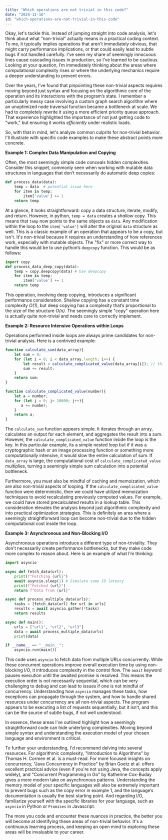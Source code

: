 ```yaml
---
title: "Which operations are not trivial in this code?"
date: "2024-12-16"
id: "which-operations-are-not-trivial-in-this-code"
---
```


Okay, let's tackle this. Instead of jumping straight into code analysis, let's think about what "non-trivial" actually means in a practical coding context. To me, it typically implies operations that aren't immediately obvious, that might carry performance implications, or that could easily lead to subtle bugs if not handled carefully. I've seen my share of seemingly innocuous lines cause cascading issues in production, so I've learned to be cautious. Looking at your question, I’m immediately thinking about the areas where computational complexity rises or where the underlying mechanics require a deeper understanding to prevent errors.

Over the years, I’ve found that pinpointing these non-trivial aspects requires moving beyond just syntax and focusing on the algorithmic core of the operation and its interactions with the program’s state. I remember a particularly messy case involving a custom graph search algorithm where an unoptimized node traversal function became a bottleneck at scale. We had to completely rewrite it using a more efficient priority queue approach. That experience highlighted the importance of not just getting code to "work," but ensuring it works *efficiently* under realistic loads.

So, with that in mind, let's analyze common culprits for non-trivial behavior. I'll illustrate with specific code examples to make these abstract points more concrete.

**Example 1: Complex Data Manipulation and Copying**

Often, the most seemingly simple code conceals hidden complexities. Consider this snippet, commonly seen when working with mutable data structures in languages that don’t necessarily do automatic deep copies:

```python
def process_data(data):
    temp = data  # potential issue here
    for item in temp:
        item['value'] += 1
    return temp
```

At a glance, it looks straightforward: copy a data structure, iterate, modify, and return. However, in python, `temp = data` creates a *shallow* copy. This means that `temp` now points to the same objects as `data`. Any modification within the loop to the `item['value']` will alter the original `data` structure as well. This is a classic example of an operation that appears to be a copy, but isn't. It's non-trivial because it requires an understanding of how references work, especially with mutable objects. The "fix" or more correct way to handle this would be to use python’s `deepcopy` function. This would be as follows:

```python
import copy
def process_data_deep_copy(data):
    temp = copy.deepcopy(data) # Use deepcopy
    for item in temp:
        item['value'] += 1
    return temp
```

This operation, involving deep copying, introduces a significant performance consideration. Shallow copying has a constant time complexity *O(1)*, but deep copying has a complexity that’s proportional to the size of the structure *O(n)*. The seemingly simple "copy" operation here is actually quite non-trivial and needs care to correctly implement.

**Example 2: Resource Intensive Operations within Loops**

Operations performed inside loops are always prime candidates for non-trivial analysis. Here is a contrived example:

```javascript
function calculate_sum(data_array){
    let sum = 0;
    for (let i = 0; i < data_array.length; i++) {
        let result = calculate_complicated_value(data_array[i]); // this operation is computationally expensive
        sum += result;
    }
    return sum;
}

function calculate_complicated_value(number){
    let a = number;
    for (let j = 0; j< 10000; j++){
       a += number;
    }
    return a;
}
```

The `calculate_sum` function appears simple. It iterates through an array, calculates an output for each element, and aggregates the result into a sum. However, the `calculate_complicated_value` function inside the loop is the key. In this particular example, its a simple nested loop but if it was a cryptographic hash or an image processing function or something more computationally intensive, it would slow the entire calculation of sum. If `data_array` is large, the computational cost of `calculate_complicated_value` multiplies, turning a seemingly simple sum calculation into a potential bottleneck.

Furthermore, you must also be mindful of caching and memoization, which are also non-trivial aspects of looping. If the `calculate_complicated_value` function were deterministic, then we could have utilized memoization techniques to avoid recalculating previously computed values. For example, we could have stored precalculated results in a lookup table. This consideration elevates the analysis beyond just algorithmic complexity and into practical optimization strategies. This is definitely an area where a seemingly straightforward loop can become non-trivial due to the hidden computational cost inside the loop.

**Example 3: Asynchronous and Non-Blocking I/O**

Asynchronous operations introduce a different type of non-triviality. They don't necessarily create performance bottlenecks, but they make code more complex to reason about. Here is an example of what I’m thinking:

```python
import asyncio

async def fetch_data(url):
    print(f"Fetching {url}")
    await asyncio.sleep(1) # Simulate some IO latency
    print(f"Fetched {url}")
    return f"Data from {url}"

async def process_multiple_data(urls):
    tasks = [fetch_data(url) for url in urls]
    results = await asyncio.gather(*tasks)
    return results

async def main():
    urls = ["url1", "url2", "url3"]
    data = await process_multiple_data(urls)
    print(data)

if __name__ == "__main__":
    asyncio.run(main())
```

This code uses `asyncio` to fetch data from multiple URLs concurrently. While these concurrent operations improve overall execution time by using non-blocking I/O, it introduces complexity in the control flow. The `await` keyword pauses execution until the awaited promise is resolved. This means the execution order is not necessarily sequential, which can be very challenging to debug and can lead to issues if one is not mindful of concurrency. Understanding how `asyncio` manages these tasks, how exceptions can propagate through the system, and how to handle shared resources under concurrency are all non-trivial aspects. The program appears to be executing a list of requests sequentially, but it isn’t, and this can be the source of subtle bugs, if not well understood.

In essence, these areas I’ve outlined highlight how a seemingly straightforward code can hide underlying complexities. Moving beyond simple syntax and understanding the execution model of your chosen language and environment is critical.

To further your understanding, I'd recommend delving into several resources. For algorithmic complexity, "Introduction to Algorithms" by Thomas H. Cormen et al. is a must-read. For more focused insights on concurrency, "Java Concurrency in Practice" by Brian Goetz et al. offers excellent practical advice (even if you're not using Java, the concepts apply widely), and "Concurrent Programming in Go" by Katherine Cox-Buday gives a more modern take on asynchronous patterns. Understanding the memory model of your specific languages will also be extremely important to prevent bugs such as the copy error in example 1, and the language’s documentation is usually the best starting point. And regarding I/O, familiarize yourself with the specific libraries for your language, such as `asyncio` in Python or `Promises` in Javascript.

The more you code and encounter these nuances in practice, the better you will become at identifying these areas of non-trivial behavior. It's a continuous learning process, and keeping an open mind to exploring these areas will be invaluable to your career.
